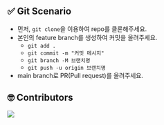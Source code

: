 ## ✅ Git Scenario

- 먼저, `git clone`을 이용하여 repo를 클론해주세요.
- 본인의 feature branch를 생성하여 커밋을 올려주세요.
  - `git add .`
  - `git commit -m "커밋 메시지"`
  - `git branch -M 브랜치명`
  - `git push -u origin 브랜치명`
- main branch로 PR(Pull request)를 올려주세요.


## 🤓 Contributors

<a href="https://github.com/ianlee92/clean-code-study/graphs/contributors">
  <img src="https://contributors-img.web.app/image?repo=ianlee92/clean-code-study" />
</a>
